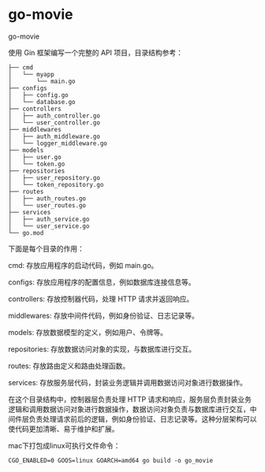 # go-movie
go-movie

使用 Gin 框架编写一个完整的 API 项目，目录结构参考：
```
├── cmd
│   └── myapp
│       └── main.go
├── configs
│   ├── config.go
│   └── database.go
├── controllers
│   ├── auth_controller.go
│   └── user_controller.go
├── middlewares
│   ├── auth_middleware.go
│   └── logger_middleware.go
├── models
│   ├── user.go
│   └── token.go
├── repositories
│   ├── user_repository.go
│   └── token_repository.go
├── routes
│   ├── auth_routes.go
│   └── user_routes.go
├── services
│   ├── auth_service.go
│   └── user_service.go
└── go.mod
```
下面是每个目录的作用：

cmd: 存放应用程序的启动代码，例如 main.go。

configs: 存放应用程序的配置信息，例如数据库连接信息等。

controllers: 存放控制器代码，处理 HTTP 请求并返回响应。

middlewares: 存放中间件代码，例如身份验证、日志记录等。

models: 存放数据模型的定义，例如用户、令牌等。

repositories: 存放数据访问对象的实现，与数据库进行交互。

routes: 存放路由定义和路由处理函数。

services: 存放服务层代码，封装业务逻辑并调用数据访问对象进行数据操作。

在这个目录结构中，控制器层负责处理 HTTP 请求和响应，服务层负责封装业务逻辑和调用数据访问对象进行数据操作，数据访问对象负责与数据库进行交互，中间件层负责处理请求前后的逻辑，例如身份验证、日志记录等。这种分层架构可以使代码更加清晰、易于维护和扩展。

mac下打包成linux可执行文件命令：

```
CGO_ENABLED=0 GOOS=linux GOARCH=amd64 go build -o go_movie
```